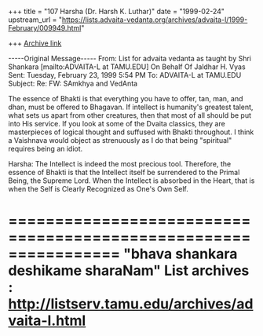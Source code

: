 +++
title = "107 Harsha (Dr. Harsh K. Luthar)"
date = "1999-02-24"
upstream_url = "https://lists.advaita-vedanta.org/archives/advaita-l/1999-February/009949.html"

+++
[Archive link](https://lists.advaita-vedanta.org/archives/advaita-l/1999-February/009949.html)

-----Original Message-----
From:   List for advaita vedanta as taught by Shri Shankara
[mailto:ADVAITA-L at TAMU.EDU] On Behalf Of Jaldhar H. Vyas
Sent:   Tuesday, February 23, 1999 5:54 PM
To:     ADVAITA-L at TAMU.EDU
Subject:        Re: FW: SAmkhya and VedAnta

The
essence of Bhakti is that everything you have to offer, tan, man, and
dhan, must be offered to Bhagavan.  If intellect is humanity's greatest
talent, what sets us apart from other creatures, then that most of all
should be put into His service.  If you look at some of the Dvaita
classics, they are masterpieces of logical thought and suffused with
Bhakti throughout. I think a Vaishnava would object as strenuously as I do
that being "spiritual" requires being an idiot.

Harsha: The Intellect is indeed the most precious tool. Therefore, the
essence of Bhakti is that the Intellect itself be surrendered to the Primal
Being, the Supreme Lord. When the Intellect is absorbed in the Heart, that
is when the Self is Clearly Recognized as One's Own Self.

================================================================
"bhava shankara deshikame sharaNam"
List archives : http://listserv.tamu.edu/archives/advaita-l.html
================================================================

